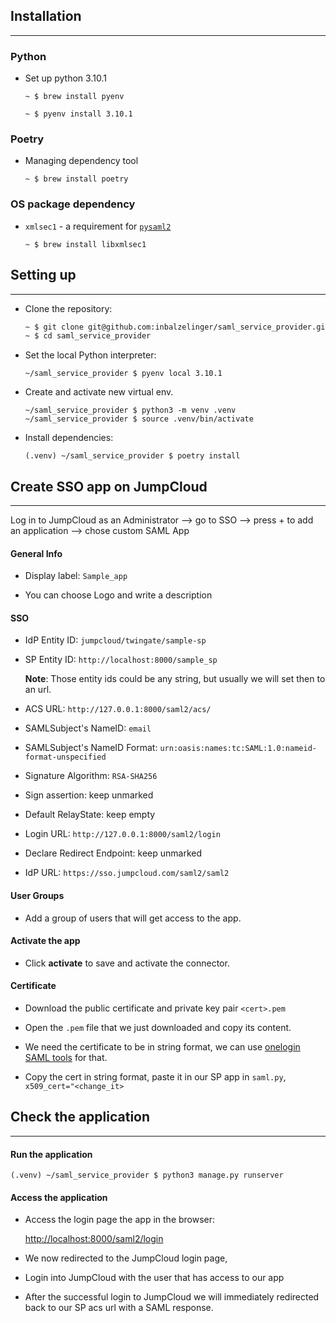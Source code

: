 ## Installation

---

### Python

- Set up python 3.10.1
    ```
    ~ $ brew install pyenv
    
    ~ $ pyenv install 3.10.1
    ```

### Poetry
- Managing dependency tool
    ```
    ~ $ brew install poetry
    ```


### OS package dependency

- `xmlsec1` - a requirement for [`pysaml2`](https://pysaml2.readthedocs.io/en/latest/install.html#install-pysaml2)
  ```
  ~ $ brew install libxmlsec1
  ```


## Setting up

---

- Clone the repository:

   ```sh
   ~ $ git clone git@github.com:inbalzelinger/saml_service_provider.git
   ~ $ cd saml_service_provider
   ```

- Set the local Python interpreter: 
    ```
    ~/saml_service_provider $ pyenv local 3.10.1
    ```

- Create and activate new virtual env.

    ```
    ~/saml_service_provider $ python3 -m venv .venv
    ~/saml_service_provider $ source .venv/bin/activate
    ```

- Install dependencies: 
   ```
   (.venv) ~/saml_service_provider $ poetry install
   ```


## Create SSO app on JumpCloud
***


Log in to JumpCloud as an Administrator --> go to SSO  --> press + to add an application --> chose custom SAML App

#### General Info

- Display label: `Sample_app`


- You can choose Logo and write a description

#### SSO

- IdP Entity ID:  `jumpcloud/twingate/sample-sp`


- SP Entity ID: `http://localhost:8000/sample_sp`


  **Note**: Those entity ids could be any string, but usually we will set then to an url.

- ACS URL: `http://127.0.0.1:8000/saml2/acs/`

    
- SAMLSubject's NameID: `email`

    
- SAMLSubject's NameID Format: `urn:oasis:names:tc:SAML:1.0:nameid-format-unspecified`

    
- Signature Algorithm: `RSA-SHA256`

    
- Sign assertion: keep unmarked


- Default RelayState: keep empty

    
- Login URL: `http://127.0.0.1:8000/saml2/login` 

    
- Declare Redirect Endpoint: keep unmarked

    
- IdP URL: `https://sso.jumpcloud.com/saml2/saml2`


#### User Groups

- Add a group of users that will get access to the app. 


#### Activate the app

  - Click **activate** to save and activate the connector.
  
#### Certificate

- Download the public certificate and private key pair `<cert>.pem`


- Open the `.pem` file that we just downloaded and copy its content. 


- We need the certificate to be in string format, we can use [onelogin SAML tools](https://www.samltool.com/format_x509cert.php) for that.


- Copy the cert in string format, paste it in our SP app in `saml.py`, `x509_cert="<change_it>`




## Check the application

---

#### Run the application

```shell
(.venv) ~/saml_service_provider $ python3 manage.py runserver
```

#### Access the application

- Access the login page the app in the browser:

  [http://localhost:8000/saml2/login](http://localhost:8000/saml2/login)


- We now redirected to the JumpCloud login page, 


- Login into JumpCloud with the user that has access to our app


- After the successful login to JumpCloud we will immediately redirected back to our SP acs url with a SAML response.

